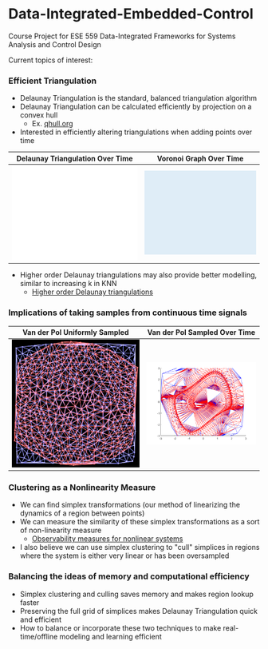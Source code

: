 # Data-Integrated-Embedded-Control
Course Project for ESE 559 Data-Integrated Frameworks for Systems Analysis and Control Design

Current topics of interest:

### Efficient Triangulation

- Delaunay Triangulation is the standard, balanced triangulation algorithm
- Delaunay Triangulation can be calculated efficiently by projection on a convex hull
  - Ex. [qhull.org](http://www.geom.uiuc.edu/graphics/pix/Special_Topics/Computational_Geometry/delaunay.html)
- Interested in efficiently altering triangulations when adding points over time

Delaunay Triangulation Over Time | Voronoi Graph Over Time
:---:|:---:
![dalaunay](docs/delaunay.gif) | ![voronoi](docs/voronoi.gif)

- Higher order Delaunay triangulations may also provide better modelling, similar to increasing k in KNN
  - [Higher order Delaunay triangulations](Papers/Higher%20order%20Delaunay%20triangulations.pdf)

### Implications of taking samples from continuous time signals

Van der Pol Uniformly Sampled | Van der Pol Sampled Over Time
:---:|:---:
![VanderPol_unif](docs/VanderPol_unif.png) | ![VanderPol_time](docs/delaunay.png)

### Clustering as a Nonlinearity Measure
- We can find simplex transformations (our method of linearizing the dynamics of a region between points)
- We can measure the similarity of these simplex transformations as a sort of non-linearity measure
  - [Observability measures for nonlinear systems](Papers/C1.Observability%20measures%20for%20nonlinear%20systems.pdf)
- I also believe we can use simplex clustering to "cull" simplices in regions where the system is either very linear or has been oversampled

### Balancing the ideas of memory and computational efficiency
- Simplex clustering and culling saves memory and makes region lookup faster
- Preserving the full grid of simplices makes Delaunay Triangulation quick and efficient
- How to balance or incorporate these two techniques to make real-time/offline modeling and learning efficient
